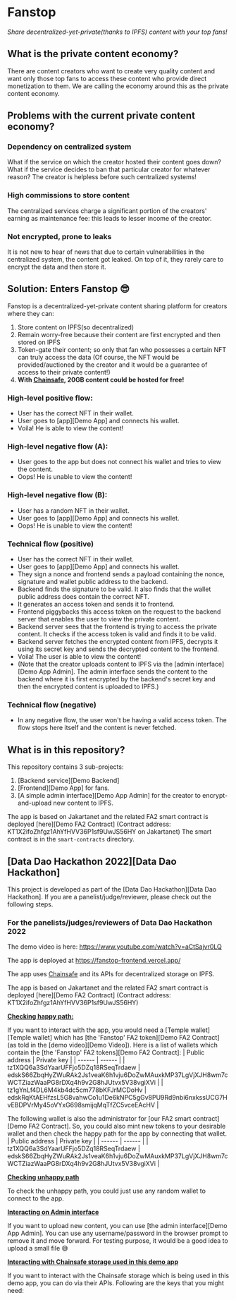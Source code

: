 # Fanstop
_Share decentralized-yet-private(thanks to IPFS) content with your top fans!_

## What is the private content economy?
There are content creators who want to create very quality content and want only those top fans to access these content who provide direct monetization to them. We are calling the economy around this as the private content economy.

## Problems with the current private content economy?
### Dependency on centralized system
What if the service on which the creator hosted their content goes down? What if the service decides to ban that particular creator for whatever reason? The creator is helpless before such centralized systems!
### High commissions to store content
The centralized services charge a significant portion of the creators' earning as maintenance fee: this leads to lesser income of the creator.
### Not encrypted, prone to leaks
It is not new to hear of news that due to certain vulnerabilities in the centralized system, the content got leaked. On top of it, they rarely care to encrypt the data and then store it.

## Solution: Enters Fanstop 😎
Fanstop is a decentralized-yet-private content sharing platform for creators where they can:
1. Store content on IPFS(so decentralized)
2. Remain worry-free because their content are first encrypted and then stored on IPFS
3. Token-gate their content; so only that fan who possesses a certain NFT can truly access the data (Of course, the NFT would be provided/auctioned by the creator and it would be a guarantee of access to their private content!)
4. **With [Chainsafe](https://chainsafe.io/), 20GB content could be hosted for free!**

### High-level positive flow:
- User has the correct NFT in their wallet.
- User goes to [app][Demo App] and connects his wallet.
- Voila! He is able to view the content!

### High-level negative flow (A):
- User goes to the app but does not connect his wallet and tries to view the content.
- Oops! He is unable to view the content!

### High-level negative flow (B):
- User has a random NFT in their wallet.
- User goes to [app][Demo App] and connects his wallet.
- Oops! He is unable to view the content!

### Technical flow (positive)
- User has the correct NFT in their wallet.
- User goes to [app][Demo App] and connects his wallet.
- They sign a nonce and frontend sends a payload containing the nonce, signature and wallet public address to the backend.
- Backend finds the signature to be valid. It also finds that the wallet public address does contain the correct NFT.
- It generates an access token and sends it to frontend.
- Frontend piggybacks this access token on the request to the backend server that enables the user to view the private content.
- Backend server sees that the frontend is trying to access the private content. It checks if the access token is valid and finds it to be valid.
- Backend server fetches the encrypted content from IPFS, decrypts it using its secret key and sends the decrypted content to the frontend.
- Voila! The user is able to view the content!
- (Note that the creator uploads content to IPFS via the [admin interface][Demo App Admin]. The admin interface sends the content to the backend where it is first encrypted by the backend's secret key and then the encrypted content is uploaded to IPFS.)

### Technical flow (negative)
- In any negative flow, the user won't be having a valid access token. The flow stops here itself and the content is never fetched.

## What is in this repository?
This repository contains 3 sub-projects:
1. [Backend service][Demo Backend]
2. [Frontend][Demo App] for fans.
3. [A simple admin interface][Demo App Admin] for the creator to encrypt-and-upload new content to IPFS. 

The app is based on Jakartanet and the related FA2 smart contract is deployed [here][Demo FA2 Contract] (Contract address: KT1X2ifoZhfgz1AhYfHVV36P1sf9UwJS56HY on Jakartanet)
The smart contract is in the `smart-contracts` directory.

## [Data Dao Hackathon 2022][Data Dao Hackathon]
This project is developed as part of the [Data Dao Hackathon][Data Dao Hackathon]. If you are a panelist/judge/reviewer, please check out the following steps.

### For the panelists/judges/reviewers of Data Dao Hackathon 2022
The demo video is here: https://www.youtube.com/watch?v=aCtSajvr0LQ

The app is deployed at https://fanstop-frontend.vercel.app/

The app uses [Chainsafe](https://chainsafe.io/) and its APIs for decentralized storage on IPFS.

The app is based on Jakartanet and the related FA2 smart contract is deployed [here][Demo FA2 Contract] (Contract address: KT1X2ifoZhfgz1AhYfHVV36P1sf9UwJS56HY)

<ins><b>Checking happy path:</b></ins>

If you want to interact with the app, you would need a [Temple wallet][Temple wallet] which has [the 'Fanstop' FA2 token][Demo FA2 Contract] (as told in the [demo video][Demo Video]). Here is a list of wallets which contain the [the 'Fanstop' FA2 tokens][Demo FA2 Contract]:
| Public address | Private key |
| ------ | ------ |
| tz1XQQ6a3SdYaarUFFjo5DZq18RSeqTrdaew | edskS66ZbqHyZWuRAk2Js1veaK6h1vju6DoZwMAuxkMP37LgVjXJH8wm7cWCTZiazWaaPG8rDXq4h9v2G8hJUtvx5V38vgiXVi |
| tz1gYnLf4DL6M4kb4dc5cm778bKFJrMCDoHv | edskRqKtAEHfzsL5G8vahwCo1u1De6kNPC5gGv8PU9Rd9nbi6nxkssUCG7HvEBDPVrMy45oVYxG698smijqMqTfZC5vceEAcHV |

The following wallet is also the administrator for [our FA2 smart contract][Demo FA2 Contract]. So, you could also mint new tokens to your desirable wallet and then check the happy path for the app by connecting that wallet.
| Public address | Private key |
| ------ | ------ |
| tz1XQQ6a3SdYaarUFFjo5DZq18RSeqTrdaew | edskS66ZbqHyZWuRAk2Js1veaK6h1vju6DoZwMAuxkMP37LgVjXJH8wm7cWCTZiazWaaPG8rDXq4h9v2G8hJUtvx5V38vgiXVi |

<ins><b>Checking unhappy path</b></ins>

To check the unhappy path, you could just use any random wallet to connect to the app.

<ins><b>Interacting on Admin interface</b></ins>

If you want to upload new content, you can use [the admin interface][Demo App Admin]. You can use any username/password in the browser prompt to remove it and move forward. For testing purpose, it would be a good idea to upload a small file 😅

<ins><b>Interacting with Chainsafe storage used in this demo app</b></ins>

If you want to interact with the Chainsafe storage which is being used in this demo app, you can do via their APIs. Following are the keys that you might need:
